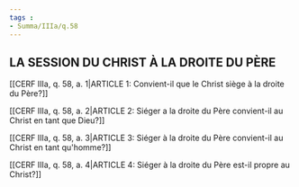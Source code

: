 ```yaml
---
tags : 
- Summa/IIIa/q.58
---
```


## LA SESSION DU CHRIST À LA DROITE DU PÈRE

[[CERF IIIa, q. 58, a. 1|ARTICLE 1: Convient-il que le Christ siège à la droite du Père?]]

[[CERF IIIa, q. 58, a. 2|ARTICLE 2: Siéger a la droite du Père convient-il au Christ en tant que Dieu?]]

[[CERF IIIa, q. 58, a. 3|ARTICLE 3: Siéger à la droite du Père convient-il au Christ en tant qu'homme?]]

[[CERF IIIa, q. 58, a. 4|ARTICLE 4: Siéger à la droite du Père est-il propre au Christ?]]

